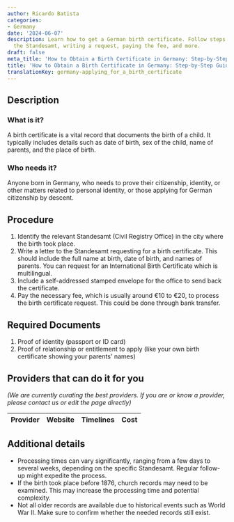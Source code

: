 ```yaml
---
author: Ricardo Batista
categories:
- Germany
date: '2024-06-07'
description: Learn how to get a German birth certificate. Follow steps like identifying
  the Standesamt, writing a request, paying the fee, and more.
draft: false
meta_title: 'How to Obtain a Birth Certificate in Germany: Step-by-Step Guide'
title: 'How to Obtain a Birth Certificate in Germany: Step-by-Step Guide'
translationKey: germany-applying_for_a_birth_certificate
---
```


## Description
### What is it?
A birth certificate is a vital record that documents the birth of a child. It typically includes details such as date of birth, sex of the child, name of parents, and the place of birth. 

### Who needs it?
Anyone born in Germany, who needs to prove their citizenship, identity, or other matters related to personal identity, or those applying for German citizenship by descent.

## Procedure
1. Identify the relevant Standesamt (Civil Registry Office) in the city where the birth took place. 
2. Write a letter to the Standesamt requesting for a birth certificate. This should include the full name at birth, date of birth, and names of parents. You can request for an International Birth Certificate which is multilingual.
3. Include a self-addressed stamped envelope for the office to send back the certificate. 
4. Pay the necessary fee, which is usually around €10 to €20, to process the birth certificate request. This could be done through bank transfer. 

## Required Documents
1. Proof of identity (passport or ID card)
2. Proof of relationship or entitlement to apply (like your own birth certificate showing your parents' names)

## Providers that can do it for you

_(We are currently curating the best providers. If you are or know a provider, please contact us or edit the page directly)_

| Provider        |     Website     |     Timelines    |       Cost      |
| --------------- | --------------- |  :-------------: | :-------------: |

## Additional details
- Processing times can vary significantly, ranging from a few days to several weeks, depending on the specific Standesamt. Regular follow-up might expedite the process.
- If the birth took place before 1876, church records may need to be examined. This may increase the processing time and potential complexity.
- Not all older records are available due to historical events such as World War II. Make sure to confirm whether the needed records still exist.